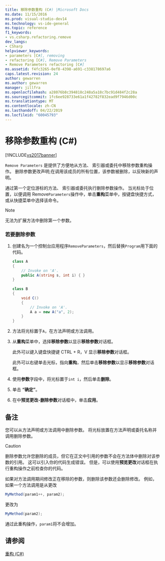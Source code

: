 ```yaml
---
title: 移除参数重构 (C#) |Microsoft Docs
ms.date: 11/15/2016
ms.prod: visual-studio-dev14
ms.technology: vs-ide-general
ms.topic: reference
f1_keywords:
- vs.csharp.refactoring.remove
dev_langs:
- CSharp
helpviewer_keywords:
- parameters [C#], removing
- refactoring [C#], Remove Parameters
- Remove Parameters refactoring [C#]
ms.assetid: f4fc3265-0ef8-4398-a691-c338178697a6
caps.latest.revision: 24
author: gewarren
ms.author: gewarren
manager: jillfra
ms.openlocfilehash: a28076b8c394818c248a5a18c7bc91d484f2c28a
ms.sourcegitcommit: 1fc6ee928733e61a1f42782f832ead9f7946d00c
ms.translationtype: MT
ms.contentlocale: zh-CN
ms.lasthandoff: 04/22/2019
ms.locfileid: "60045793"
---
```

# <a name="remove-parameters-refactoring-c"></a>移除参数重构 (C#)
[!INCLUDE[vs2017banner](../includes/vs2017banner.md)]

`Remove Parameters` 是提供了方便地从方法、 索引器或委托中移除参数重构操作。 删除参数更改声明;在调用该成员的所有位置，该参数被删除，以反映新的声明。  
  
 通过第一个定位游标的方法、 索引器或委托执行删除参数操作。 当光标处于位置，以便调用 Remove`Parameters`操作中，单击**重构**菜单中，按键盘快捷方式，或从快捷菜单中选择该命令。  
  
> [!NOTE]
>  无法为扩展方法中删除第一个参数。  
  
### <a name="to-remove-parameters"></a>若要删除参数  
  
1. 创建名为一个控制台应用程序`RemoveParameters`，然后替换`Program`用下面的代码。  
  
    ```csharp  
    class A  
    {  
        // Invoke on 'A'.  
        public A(string s, int i) { }  
    }  
  
    class B  
    {  
        void C()  
        {  
            // Invoke on 'A'.  
            A a = new A("a", 2);  
        }  
    }  
    ```  
  
2. 方法将光标置于`A`，在方法声明或方法调用。  
  
3. 从**重构**菜单中，选择**移除参数**以显示**移除参数**对话框。  
  
     此外可以键入键盘快捷键 CTRL + R，V 显示**移除参数**对话框。  
  
     此外可以右键单击光标，指向**重构**，然后单击**移除参数**以显示**移除参数**对话框。  
  
4. 使用**参数**字段中，将光标置于`int i`，然后单击**删除**。  
  
5. 单击 **“确定”**。  
  
6. 在中**预览更改-删除参数**对话框中，单击**应用**。  
  
## <a name="remarks"></a>备注  
 您可以从方法声明或方法调用中删除参数。 将光标放置在方法声明或委托名称并调用删除参数。  
  
> [!CAUTION]
>  删除参数允许您删除的成员，但它在正文中引用的参数不会在方法体中删除对该参数的引用。 这可以引入你的代码生成错误。 但是，可以使用**预览更改**对话框在执行重构操作之前检查你的代码。  
  
 如果对方法调用期间修改正在移除的参数，则删除该参数还会删除修改。 例如，如果一个方法调用是从更改  
  
```csharp  
MyMethod(param1++, param2);  
```  
  
 更改为  
  
```csharp  
MyMethod(param2);  
```  
  
 通过此重构操作，`param1`将不会增加。  
  
## <a name="see-also"></a>请参阅  
 [重构 (C#)](../csharp-ide/refactoring-csharp.md)